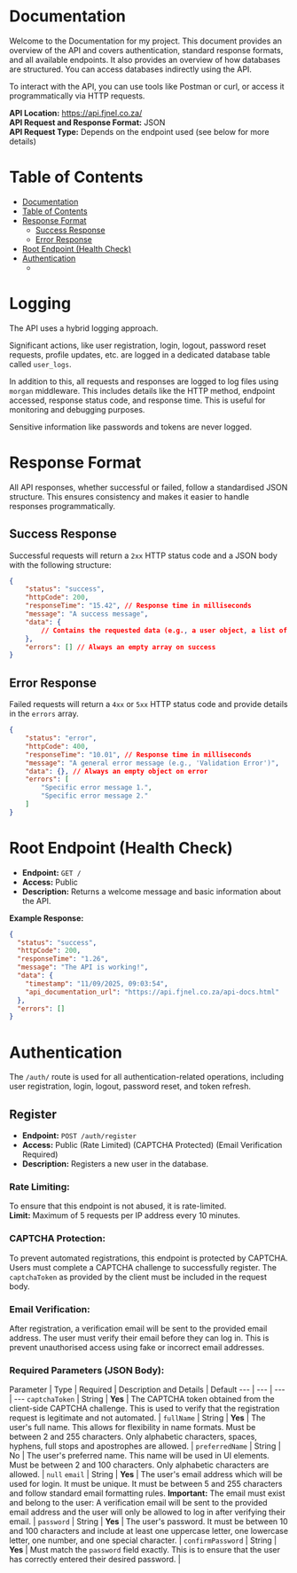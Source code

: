 # Documentation

Welcome to the Documentation for my project. This document provides an overview of the API and covers authentication, standard response formats, and all available endpoints. It also provides an overview of how databases are structured. You can access databases indirectly using the API.

To interact with the API, you can use tools like Postman or curl, or access it programmatically via HTTP requests.

**API Location:** https://api.fjnel.co.za/  
**API Request and Response Format:** JSON  
**API Request Type:** Depends on the endpoint used (see below for more details)

# Table of Contents

- [Documentation](#documentation)
- [Table of Contents](#table-of-contents)
- [Response Format](#response-format)
	- [Success Response](#success-response)
	- [Error Response](#error-response)
- [Root Endpoint (Health Check)](#root-endpoint-health-check)
- [Authentication](#authentication)
	- [](#)

# Logging

The API uses a hybrid logging approach.

Significant actions, like user registration, login, logout, password reset requests, profile updates, etc. are logged in a dedicated database table called `user_logs`.

In addition to this, all requests and responses are logged to log files using `morgan` middleware. This includes details like the HTTP method, endpoint accessed, response status code, and response time. This is useful for monitoring and debugging purposes. 

Sensitive information like passwords and tokens are never logged.

# Response Format

All API responses, whether successful or failed, follow a standardised JSON structure. This ensures consistency and makes it easier to handle responses programmatically.

## Success Response

Successful requests will return a `2xx` HTTP status code and a JSON body with the following structure:

```json
{
	"status": "success",
	"httpCode": 200,
	"responseTime": "15.42", // Response time in milliseconds
	"message": "A success message",
	"data": {
		// Contains the requested data (e.g., a user object, a list of books)
	},
	"errors": [] // Always an empty array on success
}
```

## Error Response

Failed requests will return a `4xx` or `5xx` HTTP status code and provide details in the `errors` array.

```json
{
	"status": "error",
	"httpCode": 400,
	"responseTime": "10.01", // Response time in milliseconds
	"message": "A general error message (e.g., 'Validation Error')",
	"data": {}, // Always an empty object on error
	"errors": [
		"Specific error message 1.",
		"Specific error message 2."
  	]
}
```



# Root Endpoint (Health Check)

- **Endpoint:** `GET /`
- **Access:** Public
- **Description:** Returns a welcome message and basic information about the API.

**Example Response:**
```json
{
  "status": "success",
  "httpCode": 200,
  "responseTime": "1.26",
  "message": "The API is working!",
  "data": {
    "timestamp": "11/09/2025, 09:03:54",
    "api_documentation_url": "https://api.fjnel.co.za/api-docs.html"
  },
  "errors": []
}
```



# Authentication

The `/auth/` route is used for all authentication-related operations, including user registration, login, logout, password reset, and token refresh. 

## Register

- **Endpoint:** `POST /auth/register`
- **Access:** Public (Rate Limited) (CAPTCHA Protected) (Email Verification Required)
- **Description:** Registers a new user in the database.

### Rate Limiting:

To ensure that this endpoint is not abused, it is rate-limited.  
**Limit:** Maximum of 5 requests per IP address every 10 minutes.

### CAPTCHA Protection:

To prevent automated registrations, this endpoint is protected by CAPTCHA. Users must complete a CAPTCHA challenge to successfully register. The `captchaToken` as provided by the client must be included in the request body. 

### Email Verification:

After registration, a verification email will be sent to the provided email address. The user must verify their email before they can log in. This is prevent unauthorised access using fake or incorrect email addresses.

### Required Parameters (JSON Body):

Parameter | Type | Required | Description and Details | Default
--- | --- | --- | ---
`captchaToken` | String | **Yes** | The CAPTCHA token obtained from the client-side CAPTCHA challenge. This is used to verify that the registration request is legitimate and not automated. |
`fullName` | String | **Yes** | The user's full name. This allows for flexibility in name formats. Must be between 2 and 255 characters. Only alphabetic characters, spaces, hyphens, full stops and apostrophes are allowed. |
`preferredName` | String | No | The user's preferred name. This name will be used in UI elements. Must be between 2 and 100 characters. Only alphabetic characters are allowed. | `null`
`email` | String | **Yes** | The user's email address which will be used for login. It must be unique. It must be between 5 and 255 characters and follow standard email formatting rules. **Important:** The email must exist and belong to the user: A verification email will be sent to the provided email address and the user will only be allowed to log in after verifying their email. |
`password` | String | **Yes** | The user's password. It must be between 10 and 100 characters and include at least one uppercase letter, one lowercase letter, one number, and one special character. |
`confirmPassword` | String | **Yes** | Must match the `password` field exactly. This is to ensure that the user has correctly entered their desired password. |

